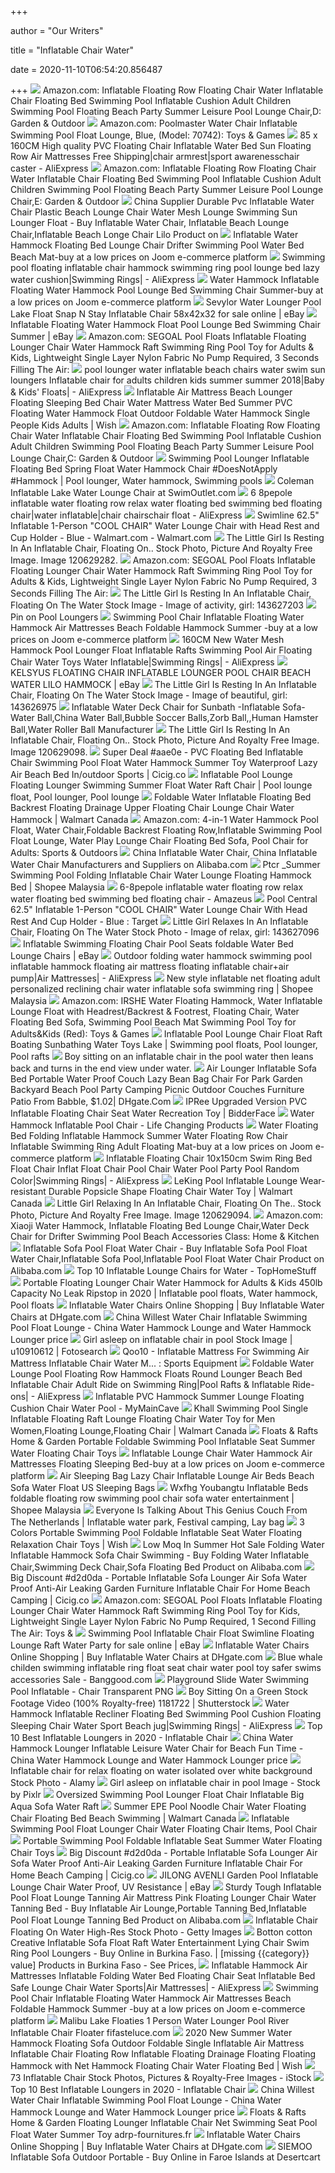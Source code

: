 +++
        
author = "Our Writers"
        
title = "Inflatable Chair Water"
        
date = 2020-11-10T06:54:20.856487
        
+++
[ ![](https://images-na.ssl-images-amazon.com/images/I/717OfIfAVHL._AC_SL1000_.jpg)](https://images-na.ssl-images-amazon.com/images/I/717OfIfAVHL._AC_SL1000_.jpg) Amazon.com: Inflatable Floating Row Floating Chair Water Inflatable Chair  Floating Bed Swimming Pool Inflatable Cushion Adult Children Swimming Pool  Floating Beach Party Summer Leisure Pool Lounge Chair,D: Garden & Outdoor
[ ![](https://images-na.ssl-images-amazon.com/images/I/81M1Eff-QlL._AC_SL1500_.jpg)](https://images-na.ssl-images-amazon.com/images/I/81M1Eff-QlL._AC_SL1500_.jpg) Amazon.com: Poolmaster Water Chair Inflatable Swimming Pool Float Lounge,  Blue, (Model: 70742): Toys & Games
[ ![](https://ae01.alicdn.com/kf/HTB1o_NBHFXXXXb.XVXXq6xXFXXXH/85-x-160CM-High-quality-PVC-Floating-Chair-Inflatable-Water-Bed-Sun-Floating-Row-Air-Mattresses.jpg)](https://ae01.alicdn.com/kf/HTB1o_NBHFXXXXb.XVXXq6xXFXXXH/85-x-160CM-High-quality-PVC-Floating-Chair-Inflatable-Water-Bed-Sun-Floating-Row-Air-Mattresses.jpg) 85 x 160CM High quality PVC Floating Chair Inflatable Water Bed Sun  Floating Row Air Mattresses Free Shipping|chair armrest|sport  awarenesschair caster - AliExpress
[ ![](https://images-na.ssl-images-amazon.com/images/I/71H8EzqR-TL._AC_SL1000_.jpg)](https://images-na.ssl-images-amazon.com/images/I/71H8EzqR-TL._AC_SL1000_.jpg) Amazon.com: Inflatable Floating Row Floating Chair Water Inflatable Chair  Floating Bed Swimming Pool Inflatable Cushion Adult Children Swimming Pool  Floating Beach Party Summer Leisure Pool Lounge Chair,E: Garden & Outdoor
[ ![](https://sc01.alicdn.com/kf/H724438ba0e6b4dd2a7531132c403df679.jpg_350x350.jpg)](https://sc01.alicdn.com/kf/H724438ba0e6b4dd2a7531132c403df679.jpg_350x350.jpg) China Supplier Durable Pvc Inflatable Water Chair Plastic Beach Lounge Chair  Water Mesh Lounge Swimming Sun Lounger Float - Buy Inflatable Water Chair, Inflatable Beach Lounge Chair,Inflatable Beach Longe Chair Lilo Product on
[ ![](https://img.joomcdn.net/78e89b586b554efd060efed656e2ee8b90a6808a_original.jpeg)](https://img.joomcdn.net/78e89b586b554efd060efed656e2ee8b90a6808a_original.jpeg) Inflatable Water Hammock Floating Bed Lounge Chair Drifter Swimming Pool  Water Bed Beach Mat-buy at a low prices on Joom e-commerce platform
[ ![](https://ae01.alicdn.com/kf/HTB1rUIlXUuF3KVjSZK9q6zVtXXam/Swimming-pool-floating-inflatable-chair-hammock-swimming-ring-pool-lounge-bed-lazy-water-cushion.jpg_Q90.jpg_.webp)](https://ae01.alicdn.com/kf/HTB1rUIlXUuF3KVjSZK9q6zVtXXam/Swimming-pool-floating-inflatable-chair-hammock-swimming-ring-pool-lounge-bed-lazy-water-cushion.jpg_Q90.jpg_.webp) Swimming pool floating inflatable chair hammock swimming ring pool lounge  bed lazy water cushion|Swimming Rings| - AliExpress
[ ![](https://img.joomcdn.net/4828258abc052f06e842125b3ed148aa5ace5f86_400_400.jpeg)](https://img.joomcdn.net/4828258abc052f06e842125b3ed148aa5ace5f86_400_400.jpeg) Water Hammock Inflatable Floating Water Hammock Pool Lounge Bed Swimming  Chair Summer-buy at a low prices on Joom e-commerce platform
[ ![](https://i.ebayimg.com/images/g/1JoAAOSw2PpfmDWc/s-l640.jpg)](https://i.ebayimg.com/images/g/1JoAAOSw2PpfmDWc/s-l640.jpg) Sevylor Water Lounger Pool Lake Float Snap N Stay Inflatable Chair 58x42x32  for sale online | eBay
[ ![](https://i.ebayimg.com/images/g/iPIAAOSwJgRfMJ8J/s-l300.jpg)](https://i.ebayimg.com/images/g/iPIAAOSwJgRfMJ8J/s-l300.jpg) Inflatable Floating Water Hammock Float Pool Lounge Bed Swimming Chair  Summer | eBay
[ ![](https://images-na.ssl-images-amazon.com/images/I/71caZ7OZT9L._AC_SX425_.jpg)](https://images-na.ssl-images-amazon.com/images/I/71caZ7OZT9L._AC_SX425_.jpg) Amazon.com: SEGOAL Pool Floats Inflatable Floating Lounger Chair Water  Hammock Raft Swimming Ring Pool Toy for Adults & Kids, Lightweight Single  Layer Nylon Fabric No Pump Required, 3 Seconds Filling The Air:
[ ![](https://ae01.alicdn.com/kf/HTB1y55mwHSYBuNjSspiq6xNzpXaM/pool-lounger-water-inflatable-beach-chairs-water-swim-sun-loungers-Inflatable-chair-for-adults-children-kids.jpg_Q90.jpg_.webp)](https://ae01.alicdn.com/kf/HTB1y55mwHSYBuNjSspiq6xNzpXaM/pool-lounger-water-inflatable-beach-chairs-water-swim-sun-loungers-Inflatable-chair-for-adults-children-kids.jpg_Q90.jpg_.webp) pool lounger water inflatable beach chairs water swim sun loungers Inflatable  chair for adults children kids summer summer 2018|Baby & Kids' Floats| -  AliExpress
[ ![](https://canary.contestimg.wish.com/api/webimage/5b613c77560f5d7ee8a8ce71-large.jpg?cache_buster=52ed7314c8e192fb9bd76810e0bcf786)](https://canary.contestimg.wish.com/api/webimage/5b613c77560f5d7ee8a8ce71-large.jpg?cache_buster=52ed7314c8e192fb9bd76810e0bcf786) Inflatable Air Mattress Beach Lounger Floating Sleeping Bed Chair Water  Mattress Water Bed Summer PVC Floating Water Hammock Float Outdoor Foldable  Water Hammock Single People Kids Adults | Wish
[ ![](https://images-na.ssl-images-amazon.com/images/I/71LKy-EtTaL._AC_SY450_.jpg)](https://images-na.ssl-images-amazon.com/images/I/71LKy-EtTaL._AC_SY450_.jpg) Amazon.com: Inflatable Floating Row Floating Chair Water Inflatable Chair  Floating Bed Swimming Pool Inflatable Cushion Adult Children Swimming Pool  Floating Beach Party Summer Leisure Pool Lounge Chair,C: Garden & Outdoor
[ ![](https://i.pinimg.com/originals/eb/2d/76/eb2d768149b74bca2312fcc0ad9893ec.jpg)](https://i.pinimg.com/originals/eb/2d/76/eb2d768149b74bca2312fcc0ad9893ec.jpg) Swimming Pool Lounger Inflatable Floating Bed Spring Float Water Hammock  Chair #DoesNotApply #Hammock | Pool lounger, Water hammock, Swimming pools
[ ![](https://photos.cdn-outlet.com/photos/options/8130055-11949-1A-zoomin.jpg)](https://photos.cdn-outlet.com/photos/options/8130055-11949-1A-zoomin.jpg) Coleman Inflatable Lake Water Lounge Chair at SwimOutlet.com
[ ![](https://ae01.alicdn.com/kf/He561d43f6970414d93c587f489773c02V/6-8pepole-inflatable-water-floating-row-relax-water-floating-bed-swimming-bed-floating-chair.jpg_Q90.jpg_.webp)](https://ae01.alicdn.com/kf/He561d43f6970414d93c587f489773c02V/6-8pepole-inflatable-water-floating-row-relax-water-floating-bed-swimming-bed-floating-chair.jpg_Q90.jpg_.webp) 6 8pepole inflatable water floating row relax water floating bed swimming  bed floating chair|water inflatable|chair chairschair float - AliExpress
[ ![](https://i5.walmartimages.com/asr/ef915929-1dda-40db-92dc-d3a016748dba_1.4266613ccb8712e1558cee09bd1470d3.jpeg?odnWidth=612&odnHeight=612&odnBg=ffffff)](https://i5.walmartimages.com/asr/ef915929-1dda-40db-92dc-d3a016748dba_1.4266613ccb8712e1558cee09bd1470d3.jpeg?odnWidth=612&odnHeight=612&odnBg=ffffff) Swimline 62.5" Inflatable 1-Person "COOL CHAIR" Water Lounge Chair with  Head Rest and Cup Holder - Blue - Walmart.com - Walmart.com
[ ![](https://previews.123rf.com/images/mihakonceptcorn/mihakonceptcorn1904/mihakonceptcorn190400014/120629282-the-little-girl-is-resting-in-an-inflatable-chair-floating-on-the-water-vacation-travel.jpg)](https://previews.123rf.com/images/mihakonceptcorn/mihakonceptcorn1904/mihakonceptcorn190400014/120629282-the-little-girl-is-resting-in-an-inflatable-chair-floating-on-the-water-vacation-travel.jpg) The Little Girl Is Resting In An Inflatable Chair, Floating On.. Stock  Photo, Picture And Royalty Free Image. Image 120629282.
[ ![](https://images-na.ssl-images-amazon.com/images/I/81eyk93PXaL._AC_SX425_.jpg)](https://images-na.ssl-images-amazon.com/images/I/81eyk93PXaL._AC_SX425_.jpg) Amazon.com: SEGOAL Pool Floats Inflatable Floating Lounger Chair Water  Hammock Raft Swimming Ring Pool Toy for Adults & Kids, Lightweight Single  Layer Nylon Fabric No Pump Required, 3 Seconds Filling The Air:
[ ![](https://thumbs.dreamstime.com/z/little-girl-resting-inflatable-chair-floating-water-little-girl-resting-inflatable-chair-floating-143627203.jpg)](https://thumbs.dreamstime.com/z/little-girl-resting-inflatable-chair-floating-water-little-girl-resting-inflatable-chair-floating-143627203.jpg) The Little Girl Is Resting In An Inflatable Chair, Floating On The Water  Stock Image - Image of activity, girl: 143627203
[ ![](https://i.pinimg.com/736x/77/6d/cd/776dcd148ab4648f516d7decbbd4f77b.jpg)](https://i.pinimg.com/736x/77/6d/cd/776dcd148ab4648f516d7decbbd4f77b.jpg) Pin on Pool Loungers
[ ![](https://img.joomcdn.net/a49c94bd9532db1a1550de797a45ca50614adb26_1024_1024.jpeg)](https://img.joomcdn.net/a49c94bd9532db1a1550de797a45ca50614adb26_1024_1024.jpeg) Swimming Pool Chair Inflatable Floating Water Hammock Air Mattresses Beach  Foldable Hammock Summer -buy at a low prices on Joom e-commerce platform
[ ![](https://ae01.alicdn.com/kf/HTB1xay1NYrpK1RjSZTEq6AWAVXaC/160CM-New-Water-Mesh-Hammock-Pool-Lounger-Float-Inflatable-Rafts-Swimming-Pool-Air-Floating-Chair-Water.jpg_q50.jpg)](https://ae01.alicdn.com/kf/HTB1xay1NYrpK1RjSZTEq6AWAVXaC/160CM-New-Water-Mesh-Hammock-Pool-Lounger-Float-Inflatable-Rafts-Swimming-Pool-Air-Floating-Chair-Water.jpg_q50.jpg) 160CM New Water Mesh Hammock Pool Lounger Float Inflatable Rafts Swimming  Pool Air Floating Chair Water Toys Water Inflatable|Swimming Rings| -  AliExpress
[ ![](https://www.savvysurf.co.uk/images/products/Kelsyus-Floating-Chair-Inflatable-Pool-Chair-and-Beach-Lounger_1245.jpg)](https://www.savvysurf.co.uk/images/products/Kelsyus-Floating-Chair-Inflatable-Pool-Chair-and-Beach-Lounger_1245.jpg) KELSYUS FLOATING CHAIR INFLATABLE LOUNGER POOL CHAIR BEACH WATER LILO  HAMMOCK | eBay
[ ![](https://thumbs.dreamstime.com/z/little-girl-resting-inflatable-chair-floating-water-vacation-travel-143626975.jpg)](https://thumbs.dreamstime.com/z/little-girl-resting-inflatable-chair-floating-water-vacation-travel-143626975.jpg) The Little Girl Is Resting In An Inflatable Chair, Floating On The Water  Stock Image - Image of beautiful, girl: 143626975
[ ![](http://www.inflatable-water-games.com/UploadFile/Picture/2015-2/2015217145254677.jpg)](http://www.inflatable-water-games.com/UploadFile/Picture/2015-2/2015217145254677.jpg) Inflatable Water Deck Chair for Sunbath -Inflatable Sofa-Water Ball,China  Water Ball,Bubble Soccer Balls,Zorb Ball,,Human Hamster Ball,Water Roller  Ball Manufacturer
[ ![](https://previews.123rf.com/images/mihakonceptcorn/mihakonceptcorn1904/mihakonceptcorn190400009/120629098-the-little-girl-is-resting-in-an-inflatable-chair-floating-on-the-water-the-child-is-talking-on-the-.jpg)](https://previews.123rf.com/images/mihakonceptcorn/mihakonceptcorn1904/mihakonceptcorn190400009/120629098-the-little-girl-is-resting-in-an-inflatable-chair-floating-on-the-water-the-child-is-talking-on-the-.jpg) The Little Girl Is Resting In An Inflatable Chair, Floating On.. Stock  Photo, Picture And Royalty Free Image. Image 120629098.
[ ![](https://i3.wp.com/ae01.alicdn.com/kf/H729f0d6a179d4556b46181bf6b206717i/PVC-Floating-Bed-Inflatable-Chair-Swimming-Pool-Float-Water-Hammock-Summer-Toy-Waterproof-Lazy-Air-Beach.jpg_640x640.jpg)](https://i3.wp.com/ae01.alicdn.com/kf/H729f0d6a179d4556b46181bf6b206717i/PVC-Floating-Bed-Inflatable-Chair-Swimming-Pool-Float-Water-Hammock-Summer-Toy-Waterproof-Lazy-Air-Beach.jpg_640x640.jpg) Super Deal #aae0e - PVC Floating Bed Inflatable Chair Swimming Pool Float  Water Hammock Summer Toy Waterproof Lazy Air Beach Bed In/outdoor Sports |  Cicig.co
[ ![](https://i.pinimg.com/originals/11/b2/fe/11b2fe9b9ae3df63520c8ad28b60f369.jpg)](https://i.pinimg.com/originals/11/b2/fe/11b2fe9b9ae3df63520c8ad28b60f369.jpg) Inflatable Pool Lounge Floating Lounger Swimming Summer Float Water Raft  Chair | Pool lounge float, Pool lounger, Pool lounge
[ ![](https://i5.walmartimages.com/asr/10bf563a-95d7-4de9-875e-e95058bb63a5.fa89cb3499c2253708ce0ba75877abc8.jpeg)](https://i5.walmartimages.com/asr/10bf563a-95d7-4de9-875e-e95058bb63a5.fa89cb3499c2253708ce0ba75877abc8.jpeg) Foldable Water Inflatable Floating Bed Backrest Floating Drainage Upper  Floating Chair Lounge Chair Water Hammock | Walmart Canada
[ ![](https://images-na.ssl-images-amazon.com/images/I/61gg7BUascL._AC_SX425_.jpg)](https://images-na.ssl-images-amazon.com/images/I/61gg7BUascL._AC_SX425_.jpg) Amazon.com: 4-in-1 Water Hammock Pool Float, Water Chair,Foldable Backrest  Floating Row,Inflatable Swimming Pool Float Lounge, Water Play Lounge Chair  Floating Bed Sofa, Pool Chair for Adults: Sports & Outdoors
[ ![](https://s.alicdn.com/@sc01/kf/UTB8gHt5PxHEXKJk43Jeq6yeeXXaQ.jpg)](https://s.alicdn.com/@sc01/kf/UTB8gHt5PxHEXKJk43Jeq6yeeXXaQ.jpg) China Inflatable Water Chair, China Inflatable Water Chair Manufacturers  and Suppliers on Alibaba.com
[ ![](https://cf.shopee.com.my/file/627c016fb39c573d5613c7e7ae962290)](https://cf.shopee.com.my/file/627c016fb39c573d5613c7e7ae962290) Ptcr _Summer Swimming Pool Folding Inflatable Chair Water Lounge Floating  Hammock Bed | Shopee Malaysia
[ ![](https://amazeus.net/wp-content/uploads/2020/01/10384-srslrp.jpg)](https://amazeus.net/wp-content/uploads/2020/01/10384-srslrp.jpg) 6-8pepole inflatable water floating row relax water floating bed swimming  bed floating chair - Amazeus
[ ![](https://target.scene7.com/is/image/Target/GUEST_54c73aec-79da-479f-8349-c591c0181611?wid=488&hei=488&fmt=pjpeg)](https://target.scene7.com/is/image/Target/GUEST_54c73aec-79da-479f-8349-c591c0181611?wid=488&hei=488&fmt=pjpeg) Pool Central 62.5" Inflatable 1-Person "COOL CHAIR" Water Lounge Chair With  Head Rest And Cup Holder - Blue : Target
[ ![](https://thumbs.dreamstime.com/z/little-girl-relaxes-inflatable-chair-floating-water-vacation-travel-background-beautiful-beauty-blue-child-circle-143627096.jpg)](https://thumbs.dreamstime.com/z/little-girl-relaxes-inflatable-chair-floating-water-vacation-travel-background-beautiful-beauty-blue-child-circle-143627096.jpg) Little Girl Relaxes In An Inflatable Chair, Floating On The Water Stock  Photo - Image of relax, girl: 143627096
[ ![](https://i.ebayimg.com/images/g/N44AAOSwy~Je5uDA/s-l400.jpg)](https://i.ebayimg.com/images/g/N44AAOSwy~Je5uDA/s-l400.jpg) Inflatable Swimming Floating Chair Pool Seats foldable Water Bed Lounge  Chairs | eBay
[ ![](https://ae01.alicdn.com/kf/Heab8c69b134344abb09b79a3c6157e79H/Outdoor-folding-water-hammock-swimming-pool-inflatable-hammock-floating-air-mattress-floating-inflatable-chair-air-pump.jpg_960x960.jpg)](https://ae01.alicdn.com/kf/Heab8c69b134344abb09b79a3c6157e79H/Outdoor-folding-water-hammock-swimming-pool-inflatable-hammock-floating-air-mattress-floating-inflatable-chair-air-pump.jpg_960x960.jpg) Outdoor folding water hammock swimming pool inflatable hammock floating air  mattress floating inflatable chair+air pump|Air Mattresses| - AliExpress
[ ![](https://cf.shopee.com.my/file/ea94881b09c9bf5f63726f628b67ea52)](https://cf.shopee.com.my/file/ea94881b09c9bf5f63726f628b67ea52) New style inflatable net floating adult personalized reclining chair water  inflatable sofa swimming ring | Shopee Malaysia
[ ![](https://images-na.ssl-images-amazon.com/images/I/71Tc163yQVL._AC_SX425_.jpg)](https://images-na.ssl-images-amazon.com/images/I/71Tc163yQVL._AC_SX425_.jpg) Amazon.com: IRSHE Water Floating Hammock, Water Inflatable Lounge Float  with Headrest/Backrest & Footrest, Floating Chair, Water Floating Bed Sofa,  Swimming Pool Beach Mat Swimming Pool Toy for Adults&Kids (Red): Toys &  Games
[ ![](https://i.pinimg.com/originals/9c/6d/0c/9c6d0c5a547dd17d2cf2884f70f9868d.jpg)](https://i.pinimg.com/originals/9c/6d/0c/9c6d0c5a547dd17d2cf2884f70f9868d.jpg) Inflatable Pool Lounge Chair Float Raft Boating Sunbathing Water Toys Lake  | Swimming pool floats, Pool lounger, Pool rafts
[ ![](https://comps.canstockphoto.com/boy-sitting-on-an-inflatable-chair-in-stock-video-clips_csp7220128.jpg)](https://comps.canstockphoto.com/boy-sitting-on-an-inflatable-chair-in-stock-video-clips_csp7220128.jpg) Boy sitting on an inflatable chair in the pool water then leans back and  turns in the end view under water.
[ ![](https://www.dhresource.com/0x0/f2/albu/g9/M00/5D/63/rBVaWF6QO4-AORAQAAI9LCAEnU0076.jpg/air-lounger-inflatable-sofa-bed-portable.jpg)](https://www.dhresource.com/0x0/f2/albu/g9/M00/5D/63/rBVaWF6QO4-AORAQAAI9LCAEnU0076.jpg/air-lounger-inflatable-sofa-bed-portable.jpg) Air Lounger Inflatable Sofa Bed Portable Water Proof Couch Lazy Bean Bag  Chair For Park Garden Backyard Beach Pool Party Camping Picnic Outdoor  Couches Furniture Patio From Babble, $1.02| DHgate.Com
[ ![](https://bidderface.com/uploads/cache/httpsimgstaticbgcomimagesoauploadbanggoodimagesF6CE8f507171eb1441328f21eb1976a8cc24jpg-1000x1000-crop.jpg)](https://bidderface.com/uploads/cache/httpsimgstaticbgcomimagesoauploadbanggoodimagesF6CE8f507171eb1441328f21eb1976a8cc24jpg-1000x1000-crop.jpg) IPRee Upgraded Version PVC Inflatable Floating Chair Seat Water Recreation  Toy | BidderFace
[ ![](https://lcpshop.net/wp-content/uploads/2019/11/390060-mmvrpd-700x700.jpg)](https://lcpshop.net/wp-content/uploads/2019/11/390060-mmvrpd-700x700.jpg) Water Hammock Inflatable Pool Chair - Life Changing Products
[ ![](https://img.joomcdn.net/f519e1d6ba18e330e1db2ebe21cff7d98c34e4e5_original.jpeg)](https://img.joomcdn.net/f519e1d6ba18e330e1db2ebe21cff7d98c34e4e5_original.jpeg) Water Floating Bed Folding Inflatable Hammock Summer Water Floating Row Chair  Inflatable Swimming Ring Adult Floating Mat-buy at a low prices on Joom  e-commerce platform
[ ![](https://ae01.alicdn.com/kf/H335f15d234254d25a1e114ce68edd401d/Inflatable-Floating-Chair-10x150cm-Swim-Ring-Bed-Float-Chair-Inflat-Float-Chair-Pool-Chair-Water-Pool.jpg_q50.jpg)](https://ae01.alicdn.com/kf/H335f15d234254d25a1e114ce68edd401d/Inflatable-Floating-Chair-10x150cm-Swim-Ring-Bed-Float-Chair-Inflat-Float-Chair-Pool-Chair-Water-Pool.jpg_q50.jpg) Inflatable Floating Chair 10x150cm Swim Ring Bed Float Chair Inflat Float  Chair Pool Chair Water Pool Party Pool Random Color|Swimming Rings| -  AliExpress
[ ![](https://i5.walmartimages.com/asr/d854928e-ae77-4575-a2c4-2a9e23e9bbf4.d802d4bbe746152d9662e366f8a236fc.jpeg?odnHeight=450&odnWidth=450&odnBg=ffffff)](https://i5.walmartimages.com/asr/d854928e-ae77-4575-a2c4-2a9e23e9bbf4.d802d4bbe746152d9662e366f8a236fc.jpeg?odnHeight=450&odnWidth=450&odnBg=ffffff) LeKing Pool Inflatable Lounge Wear-resistant Durable Popsicle Shape  Floating Chair Water Toy | Walmart Canada
[ ![](https://previews.123rf.com/images/mihakonceptcorn/mihakonceptcorn1904/mihakonceptcorn190400006/120629094-little-girl-relaxing-in-an-inflatable-chair-floating-on-the-water-vacation-travel.jpg)](https://previews.123rf.com/images/mihakonceptcorn/mihakonceptcorn1904/mihakonceptcorn190400006/120629094-little-girl-relaxing-in-an-inflatable-chair-floating-on-the-water-vacation-travel.jpg) Little Girl Relaxing In An Inflatable Chair, Floating On The.. Stock Photo,  Picture And Royalty Free Image. Image 120629094.
[ ![](https://images-na.ssl-images-amazon.com/images/I/51tPpEz-spL._AC_SX522_.jpg)](https://images-na.ssl-images-amazon.com/images/I/51tPpEz-spL._AC_SX522_.jpg) Amazon.com: Xiaoji Water Hammock, Inflatable Floating Bed Lounge Chair,Water  Deck Chair for Drifter Swimming Pool Beach Accessories Class: Home & Kitchen
[ ![](https://sc01.alicdn.com/kf/HTB1L9ybLpXXXXaBXXXXq6xXFXXX8.jpg)](https://sc01.alicdn.com/kf/HTB1L9ybLpXXXXaBXXXXq6xXFXXX8.jpg) Inflatable Sofa Pool Float Water Chair - Buy Inflatable Sofa Pool Float Water  Chair,Inflatable Sofa Pool,Inflatable Pool Float Water Chair Product on  Alibaba.com
[ ![](https://tophomestuff.com/wp-content/uploads/2019/03/2-22-e1553870693172.jpg)](https://tophomestuff.com/wp-content/uploads/2019/03/2-22-e1553870693172.jpg) Top 10 Inflatable Lounge Chairs for Water - TopHomeStuff
[ ![](https://i.pinimg.com/originals/95/19/ce/9519ceab162099400861ce9272c38d07.jpg)](https://i.pinimg.com/originals/95/19/ce/9519ceab162099400861ce9272c38d07.jpg) Portable Floating Lounger Chair Water Hammock for Adults & Kids 450lb  Capacity No Leak Ripstop in 2020 | Inflatable pool floats, Water hammock,  Pool floats
[ ![](https://www.dhresource.com/260x260/f2/albu/g11/M01/C3/A0/rBNaFV8hIp2AGjQrAAWZRjBcWm4992.jpg)](https://www.dhresource.com/260x260/f2/albu/g11/M01/C3/A0/rBNaFV8hIp2AGjQrAAWZRjBcWm4992.jpg) Inflatable Water Chairs Online Shopping | Buy Inflatable Water Chairs at  DHgate.com
[ ![](https://image.made-in-china.com/202f0j00aVpRQUCEvNbm/Willest-Water-Chair-Inflatable-Swimming-Pool-Float-Lounge.jpg)](https://image.made-in-china.com/202f0j00aVpRQUCEvNbm/Willest-Water-Chair-Inflatable-Swimming-Pool-Float-Lounge.jpg) China Willest Water Chair Inflatable Swimming Pool Float Lounge - China  Water Hammock Lounge and Water Hammock Lounger price
[ ![](https://fscomps.fotosearch.com/compc/UNW/UNW879/girl-asleep-on-inflatable-chair-in-pool-stock-image__u10910612.jpg)](https://fscomps.fotosearch.com/compc/UNW/UNW879/girl-asleep-on-inflatable-chair-in-pool-stock-image__u10910612.jpg) Girl asleep on inflatable chair in pool Stock Image | u10910612 | Fotosearch
[ ![](https://gd.image-gmkt.com/li/470/384/1198384470.g_0-w_g.jpg)](https://gd.image-gmkt.com/li/470/384/1198384470.g_0-w_g.jpg) Qoo10 - Inflatable Mattress For Swimming Air Mattress Inflatable Chair Water  M... : Sports Equipment
[ ![](https://ae01.alicdn.com/kf/H4fd1efb6bb404dc290f97b4a64fd303al/Foldable-Water-Lounge-Pool-Floating-Row-Hammock-Floats-Round-Lounger-Beach-Bed-Inflatable-Chair-Adult-Ride.jpg)](https://ae01.alicdn.com/kf/H4fd1efb6bb404dc290f97b4a64fd303al/Foldable-Water-Lounge-Pool-Floating-Row-Hammock-Floats-Round-Lounger-Beach-Bed-Inflatable-Chair-Adult-Ride.jpg) Foldable Water Lounge Pool Floating Row Hammock Floats Round Lounger Beach  Bed Inflatable Chair Adult Ride on Swimming Ring|Pool Rafts & Inflatable  Ride-ons| - AliExpress
[ ![](https://cdn.shopify.com/s/files/1/0144/8945/2644/products/New-Swimming-Floating-Cushion-Chair-Water-Pool-Sleeping-Bed-Foldable-Adult-Kids-Inflatable-PVC-Hammock-Lounge_60b1192a-9bb5-40fb-ab32-89e2730c3ec5_2048x.jpg?v=1596305981)](https://cdn.shopify.com/s/files/1/0144/8945/2644/products/New-Swimming-Floating-Cushion-Chair-Water-Pool-Sleeping-Bed-Foldable-Adult-Kids-Inflatable-PVC-Hammock-Lounge_60b1192a-9bb5-40fb-ab32-89e2730c3ec5_2048x.jpg?v=1596305981) Inflatable PVC Hammock Summer Lounge Floating Cushion Chair Water Pool -  MyMainCave
[ ![](https://i5.walmartimages.com/asr/a720b34e-b8a0-46ac-8c48-762f241a56d5.65eb74146403403d35d47b66175a618a.jpeg?odnHeight=450&odnWidth=450&odnBg=ffffff)](https://i5.walmartimages.com/asr/a720b34e-b8a0-46ac-8c48-762f241a56d5.65eb74146403403d35d47b66175a618a.jpeg?odnHeight=450&odnWidth=450&odnBg=ffffff) Khall Swimming Pool Single Inflatable Floating Raft Lounge Floating Chair  Water Toy for Men Women,Floating Lounge,Floating Chair | Walmart Canada
[ ![](https://ae01.alicdn.com/kf/HTB1Z3LuUOLaK1RjSZFxq6ymPFXaL.jpg)](https://ae01.alicdn.com/kf/HTB1Z3LuUOLaK1RjSZFxq6ymPFXaL.jpg) Floats & Rafts Home & Garden Portable Foldable Swimming Pool Inflatable Seat  Summer Water Floating Chair Toys
[ ![](https://img.joomcdn.net/05df98ed1479f7b5e4167c65410186b1ccd48079_original.jpeg)](https://img.joomcdn.net/05df98ed1479f7b5e4167c65410186b1ccd48079_original.jpeg) Inflatable Lounge Chair Water Hammock Air Mattresses Floating Sleeping  Bed-buy at a low prices on Joom e-commerce platform
[ ![](https://ae01.alicdn.com/kf/HTB1NXXfLXXXXXa8apXXq6xXFXXXu/Outdoor-Fast-Lazy-Bag-Sleeping-Inflatable-Sofa-Bed-Camping-Sun-Loungers-Hiking-Travel-Hangout-Beach-Swimming.jpg)](https://ae01.alicdn.com/kf/HTB1NXXfLXXXXXa8apXXq6xXFXXXu/Outdoor-Fast-Lazy-Bag-Sleeping-Inflatable-Sofa-Bed-Camping-Sun-Loungers-Hiking-Travel-Hangout-Beach-Swimming.jpg) Air Sleeping Bag Lazy Chair Inflatable Lounge Air Beds Beach Sofa Water  Float US Sleeping Bags
[ ![](https://cf.shopee.com.my/file/26412851f9ffd68e9644382d7e84045b)](https://cf.shopee.com.my/file/26412851f9ffd68e9644382d7e84045b) Wxfhg Youbangtu Inflatable Beds foldable floating row swimming pool chair  sofa water entertainment | Shopee Malaysia
[ ![](https://i.pinimg.com/originals/fc/da/7b/fcda7bc421e6c47865fc99910e620426.jpg)](https://i.pinimg.com/originals/fc/da/7b/fcda7bc421e6c47865fc99910e620426.jpg) Everyone Is Talking About This Genius Couch From The Netherlands | Inflatable  water park, Festival camping, Lay bag
[ ![](https://canary.contestimg.wish.com/api/webimage/5c0a1c8e5149e82a3d08ef9f-large.jpg?cache_buster=00ee83a1038c81346085a9ffb97813cc)](https://canary.contestimg.wish.com/api/webimage/5c0a1c8e5149e82a3d08ef9f-large.jpg?cache_buster=00ee83a1038c81346085a9ffb97813cc) 3 Colors Portable Swimming Pool Foldable Inflatable Seat Water Floating  Relaxation Chair Toys | Wish
[ ![](https://sc01.alicdn.com/kf/H8840df73321c4aee92da0e1832f893e2w.png_350x350.png)](https://sc01.alicdn.com/kf/H8840df73321c4aee92da0e1832f893e2w.png_350x350.png) Low Moq In Summer Hot Sale Folding Water Inflatable Hammock Sofa Chair  Swimming - Buy Folding Water Inflatable Chair,Swimming Deck Chair,Sofa  Floating Bed Product on Alibaba.com
[ ![](https://i3.wp.com/ae01.alicdn.com/kf/H5bc321ebc7cc4559b39d9420be2483ae1/Portable-Inflatable-sofa-Lounger-Air-Sofa-Water-Proof-Anti-Air-Leaking-Garden-Furniture-Inflatable-Chair-for.jpg_640x640.jpg)](https://i3.wp.com/ae01.alicdn.com/kf/H5bc321ebc7cc4559b39d9420be2483ae1/Portable-Inflatable-sofa-Lounger-Air-Sofa-Water-Proof-Anti-Air-Leaking-Garden-Furniture-Inflatable-Chair-for.jpg_640x640.jpg) Big Discount #d2d0da - Portable Inflatable Sofa Lounger Air Sofa Water  Proof Anti-Air Leaking Garden Furniture Inflatable Chair For Home Beach  Camping | Cicig.co
[ ![](https://images-na.ssl-images-amazon.com/images/I/81FhWzVdYyL._AC_SX425_.jpg)](https://images-na.ssl-images-amazon.com/images/I/81FhWzVdYyL._AC_SX425_.jpg) Amazon.com: SEGOAL Pool Floats Inflatable Floating Lounger Chair Water  Hammock Raft Swimming Ring Pool Toy for Kids, Lightweight Single Layer  Nylon Fabric No Pump Required, 1 Second Filling The Air: Toys &
[ ![](https://i.ebayimg.com/images/g/gYAAAOSwTVtfX~6v/s-l640.jpg)](https://i.ebayimg.com/images/g/gYAAAOSwTVtfX~6v/s-l640.jpg) Swimming Pool Inflatable Chair Float Swimline Floating Lounge Raft Water  Party for sale online | eBay
[ ![](https://www.dhresource.com/f2/albu/g8/M00/CA/A5/rBVaVF7pkzOAdr-oAAS8DiuxYDI430.jpg)](https://www.dhresource.com/f2/albu/g8/M00/CA/A5/rBVaVF7pkzOAdr-oAAS8DiuxYDI430.jpg) Inflatable Water Chairs Online Shopping | Buy Inflatable Water Chairs at  DHgate.com
[ ![](https://imgaz3.staticbg.com/thumb/large/oaupload/banggood/images/84/83/a0c2d2ac-904d-48b8-bfb4-471d957d153f.jpg)](https://imgaz3.staticbg.com/thumb/large/oaupload/banggood/images/84/83/a0c2d2ac-904d-48b8-bfb4-471d957d153f.jpg) Blue whale childen swimming inflatable ring float seat chair water pool toy  safer swims accessories Sale - Banggood.com
[ ![](https://img1.pnghut.com/12/16/1/UP7vhxVpa3/chair-sales-inflatable-alibabacom-water-slide.jpg)](https://img1.pnghut.com/12/16/1/UP7vhxVpa3/chair-sales-inflatable-alibabacom-water-slide.jpg) Playground Slide Water Swimming Pool Inflatable - Chair Transparent PNG
[ ![](https://ak.picdn.net/shutterstock/videos/1181722/thumb/1.jpg)](https://ak.picdn.net/shutterstock/videos/1181722/thumb/1.jpg) Boy Sitting On a Green Stock Footage Video (100% Royalty-free) 1181722 |  Shutterstock
[ ![](https://ae01.alicdn.com/kf/H3731c4d7978e493e976d1788f3e3a571r/Water-Hammock-Inflatable-Recliner-Floating-Bed-Swimming-Pool-Cushion-Floating-Sleeping-Chair-Water-Sport-Beach-jug.jpg_Q90.jpg_.webp)](https://ae01.alicdn.com/kf/H3731c4d7978e493e976d1788f3e3a571r/Water-Hammock-Inflatable-Recliner-Floating-Bed-Swimming-Pool-Cushion-Floating-Sleeping-Chair-Water-Sport-Beach-jug.jpg_Q90.jpg_.webp) Water Hammock Inflatable Recliner Floating Bed Swimming Pool Cushion  Floating Sleeping Chair Water Sport Beach jug|Swimming Rings| - AliExpress
[ ![](https://www.easygetproduct.com/wp-content/uploads/2019/04/5.-Intex-Rockin-Inflatable-Lounge-74%E2%80%9D-by-39%E2%80%9D-300x300.jpg)](https://www.easygetproduct.com/wp-content/uploads/2019/04/5.-Intex-Rockin-Inflatable-Lounge-74%E2%80%9D-by-39%E2%80%9D-300x300.jpg) Top 10 Best Inflatable Loungers in 2020 - Inflatable Chair
[ ![](https://image.made-in-china.com/202f0j00RlzYhZirYNqH/Water-Hammock-Lounger-Inflatable-Leisure-Water-Chair-for-Beach-Fun-Time.jpg)](https://image.made-in-china.com/202f0j00RlzYhZirYNqH/Water-Hammock-Lounger-Inflatable-Leisure-Water-Chair-for-Beach-Fun-Time.jpg) China Water Hammock Lounger Inflatable Leisure Water Chair for Beach Fun  Time - China Water Hammock Lounge and Water Hammock Lounger price
[ ![](https://c8.alamy.com/comp/WM8D3Y/inflatable-chair-for-relax-floating-on-water-isolated-over-white-background-WM8D3Y.jpg)](https://c8.alamy.com/comp/WM8D3Y/inflatable-chair-for-relax-floating-on-water-isolated-over-white-background-WM8D3Y.jpg) Inflatable chair for relax floating on water isolated over white background  Stock Photo - Alamy
[ ![](https://preview.pixlr.com/images/800wm/478/2/478200159.jpg)](https://preview.pixlr.com/images/800wm/478/2/478200159.jpg) Girl asleep on inflatable chair in pool Image - Stock by Pixlr
[ ![](http://inflatableswimminggroup.com/images/Oversized-Swimming-Pool-Lounger-Float-Chair-Inflatable-Big-Aqua-Sofa-Water-Raft-08-cr.jpg)](http://inflatableswimminggroup.com/images/Oversized-Swimming-Pool-Lounger-Float-Chair-Inflatable-Big-Aqua-Sofa-Water-Raft-08-cr.jpg) Oversized Swimming Pool Lounger Float Chair Inflatable Big Aqua Sofa Water  Raft
[ ![](https://i5.walmartimages.com/asr/a2883709-35ac-4545-9f37-accbd28754b4_1.58c215f8199e5f2bc68e52adbb0a8f37.jpeg)](https://i5.walmartimages.com/asr/a2883709-35ac-4545-9f37-accbd28754b4_1.58c215f8199e5f2bc68e52adbb0a8f37.jpeg) Summer EPE Pool Noodle Chair Water Floating Chair Floating Bed Beach  Swimming | Walmart Canada
[ ![](https://euimg.eworldtrade.com/uploads/product/product-107354-t-854.jpg)](https://euimg.eworldtrade.com/uploads/product/product-107354-t-854.jpg) Inflatable Swimming Pool Float Lounger Chair Water Floating Chair Items,  Pool Chair
[ ![](https://ae01.alicdn.com/kf/HTB1_IKMbozrK1RjSspmq6AOdFXaF.jpg)](https://ae01.alicdn.com/kf/HTB1_IKMbozrK1RjSspmq6AOdFXaF.jpg) Portable Swimming Pool Foldable Inflatable Seat Summer Water Floating Chair  Toys
[ ![](https://i3.wp.com/ae01.alicdn.com/kf/H1812a5ef5f8f4b4b8e15b0871050e94ca/Portable-Inflatable-sofa-Lounger-Air-Sofa-Water-Proof-Anti-Air-Leaking-Garden-Furniture-Inflatable-Chair-for.jpg_640x640.jpg)](https://i3.wp.com/ae01.alicdn.com/kf/H1812a5ef5f8f4b4b8e15b0871050e94ca/Portable-Inflatable-sofa-Lounger-Air-Sofa-Water-Proof-Anti-Air-Leaking-Garden-Furniture-Inflatable-Chair-for.jpg_640x640.jpg) Big Discount #d2d0da - Portable Inflatable Sofa Lounger Air Sofa Water  Proof Anti-Air Leaking Garden Furniture Inflatable Chair For Home Beach  Camping | Cicig.co
[ ![](https://i.ebayimg.com/images/g/PhYAAOSwKpZe~-vR/s-l300.jpg)](https://i.ebayimg.com/images/g/PhYAAOSwKpZe~-vR/s-l300.jpg) JILONG AVENLI Garden Pool Inflatable Lounge Chair Water Proof, UV  Resistance | eBay
[ ![](https://sc02.alicdn.com/kf/Haaddf5f215fc4caa8fa3cea5519ba34ab.jpg)](https://sc02.alicdn.com/kf/Haaddf5f215fc4caa8fa3cea5519ba34ab.jpg) Sturdy Tough Inflatable Pool Float Lounge Tanning Air Mattress Pink  Floating Lounger Chair Water Tanning Bed - Buy Inflatable Air  Lounge,Portable Tanning Bed,Inflatable Pool Float Lounge Tanning Bed  Product on Alibaba.com
[ ![](https://media.gettyimages.com/photos/inflatable-chair-floating-on-water-picture-id654503424)](https://media.gettyimages.com/photos/inflatable-chair-floating-on-water-picture-id654503424) Inflatable Chair Floating On Water High-Res Stock Photo - Getty Images
[ ![](https://m.media-amazon.com/images/I/51FfvIaVpAL.jpg)](https://m.media-amazon.com/images/I/51FfvIaVpAL.jpg) Botton cotton Creative Inflatable Sofa Float Raft Water Entertainment Lying  Chair Swim Ring Pool Loungers - Buy Online in Burkina Faso. | [missing  {{category}} value] Products in Burkina Faso - See Prices,
[ ![](https://ae01.alicdn.com/kf/Hc65347e2551e4534b8b5dedf26caa986d/Inflatable-Hammock-Air-Mattresses-Inflatable-Folding-Water-Bed-Floating-Chair-Seat-Inflatable-Bed-Safe-Lounge-Chair.jpg_q50.jpg)](https://ae01.alicdn.com/kf/Hc65347e2551e4534b8b5dedf26caa986d/Inflatable-Hammock-Air-Mattresses-Inflatable-Folding-Water-Bed-Floating-Chair-Seat-Inflatable-Bed-Safe-Lounge-Chair.jpg_q50.jpg) Inflatable Hammock Air Mattresses Inflatable Folding Water Bed Floating Chair  Seat Inflatable Bed Safe Lounge Chair Water Sports|Air Mattresses| -  AliExpress
[ ![](https://img.joomcdn.net/6b5d005492e7915886480d2abd0dee407a44729b_400_400.jpeg)](https://img.joomcdn.net/6b5d005492e7915886480d2abd0dee407a44729b_400_400.jpeg) Swimming Pool Chair Inflatable Floating Water Hammock Air Mattresses Beach  Foldable Hammock Summer -buy at a low prices on Joom e-commerce platform
[ ![](https://i5.walmartimages.com/asr/67c4fc72-9a46-4b03-8216-f891d859e8be_1.20e0415977929ee9cc0ae847038ae58a.jpeg)](https://i5.walmartimages.com/asr/67c4fc72-9a46-4b03-8216-f891d859e8be_1.20e0415977929ee9cc0ae847038ae58a.jpeg) Malibu Lake Floaties 1 Person Water Lounger Pool River Inflatable Chair  Floater fifasteluce.com
[ ![](https://contestimg.wish.com/api/webimage/5cee4b4c2202a70c73cf3f03-medium.jpg?cache_buster=9ab6cec01dd11619a010cac426602b63)](https://contestimg.wish.com/api/webimage/5cee4b4c2202a70c73cf3f03-medium.jpg?cache_buster=9ab6cec01dd11619a010cac426602b63) 2020 New Summer Water Hammock Floating Sofa Outdoor Foldable Single  Inflatable Air Mattress Inflatable Chair Floating Row Inflatable Floating  Drainage Floating Floating Hammock with Net Hammock Floating Chair Water  Floating Bed | Wish
[ ![](https://media.istockphoto.com/photos/two-boys-playing-on-a-floating-mattress-in-swimming-pool-picture-id467339069?k=6&m=467339069&s=612x612&w=0&h=NEr-Bh5g59iQbr2Cg24Mqnf5qDC5l1c81--f9DGbO0A=)](https://media.istockphoto.com/photos/two-boys-playing-on-a-floating-mattress-in-swimming-pool-picture-id467339069?k=6&m=467339069&s=612x612&w=0&h=NEr-Bh5g59iQbr2Cg24Mqnf5qDC5l1c81--f9DGbO0A=) 73 Inflatable Chair Stock Photos, Pictures & Royalty-Free Images - iStock
[ ![](https://www.easygetproduct.com/wp-content/uploads/2019/04/8.-ORSEN-Inflatable-Portable-Lounger-300x300.jpg)](https://www.easygetproduct.com/wp-content/uploads/2019/04/8.-ORSEN-Inflatable-Portable-Lounger-300x300.jpg) Top 10 Best Inflatable Loungers in 2020 - Inflatable Chair
[ ![](https://image.made-in-china.com/202f0j00TWufQpBRONod/Willest-Water-Chair-Inflatable-Swimming-Pool-Float-Lounge.jpg)](https://image.made-in-china.com/202f0j00TWufQpBRONod/Willest-Water-Chair-Inflatable-Swimming-Pool-Float-Lounge.jpg) China Willest Water Chair Inflatable Swimming Pool Float Lounge - China  Water Hammock Lounge and Water Hammock Lounger price
[ ![](https://ae01.alicdn.com/kf/HLB12xy6as_vK1Rjy0Foq6xIxVXac.jpg)](https://ae01.alicdn.com/kf/HLB12xy6as_vK1Rjy0Foq6xIxVXac.jpg) Floats & Rafts Home & Garden Floating Lounger Inflatable Chair Net Swimming  Seat Pool Float Water Summer Toy adrp-fournitures.fr
[ ![](https://www.dhresource.com/260x260/f2/albu/g8/M00/A1/23/rBVaVFy4P9WABVM0AAuT_ykRlDo878.jpg)](https://www.dhresource.com/260x260/f2/albu/g8/M00/A1/23/rBVaVFy4P9WABVM0AAuT_ykRlDo878.jpg) Inflatable Water Chairs Online Shopping | Buy Inflatable Water Chairs at  DHgate.com
[ ![](https://images-na.ssl-images-amazon.com/images/I/41UTMKfARrL._AC_.jpg)](https://images-na.ssl-images-amazon.com/images/I/41UTMKfARrL._AC_.jpg) SIEMOO Inflatable Sofa Outdoor Portable - Buy Online in Faroe Islands at  Desertcart

